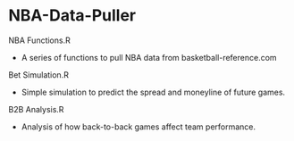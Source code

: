 # NBA-Data-Puller
NBA Functions.R
- A series of functions to pull NBA data from basketball-reference.com

Bet Simulation.R
- Simple simulation to predict the spread and moneyline of future games.

B2B Analysis.R
- Analysis of how back-to-back games affect team performance.
